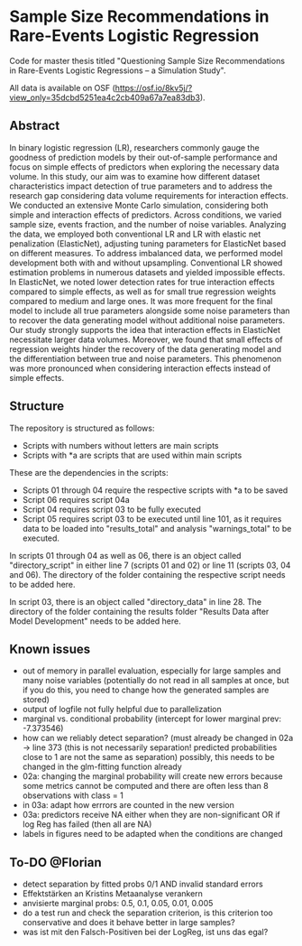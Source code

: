 # Sample Size Recommendations in Rare-Events Logistic Regression
Code for master thesis titled "Questioning Sample Size Recommendations in Rare-Events Logistic Regressions – a Simulation Study".

All data is available on OSF (https://osf.io/8kv5j/?view_only=35dcbd5251ea4c2cb409a67a7ea83db3).



## Abstract

In binary logistic regression (LR), researchers commonly gauge the goodness of prediction models by their out-of-sample performance and focus on simple effects of predictors when exploring the necessary data volume. In this study, our aim was to examine how different dataset characteristics impact detection of true parameters and to address the research gap considering data volume requirements for interaction effects. We conducted an extensive Monte Carlo simulation, considering both simple and interaction effects of predictors. Across conditions, we varied sample size, events fraction, and the number of noise variables. Analyzing the data, we employed both conventional LR and LR with elastic net penalization (ElasticNet), adjusting tuning parameters for ElasticNet based on different measures. To address imbalanced data, we performed model development both with and without upsampling. Conventional LR showed estimation problems in numerous datasets and yielded impossible effects. In ElasticNet, we noted lower detection rates for true interaction effects compared to simple effects, as well as for small true regression weights compared to medium and large ones. It was more frequent for the final model to include all true parameters alongside some noise parameters than to recover the data generating model without additional noise parameters. Our study strongly supports the idea that interaction effects in ElasticNet necessitate larger data volumes. Moreover, we found that small effects of regression weights hinder the recovery of the data generating model and the differentiation between true and noise parameters. This phenomenon was more pronounced when considering interaction effects instead of simple effects.

## Structure

The repository is structured as follows:
- Scripts with numbers without letters are main scripts
- Scripts with *a are scripts that are used within main scripts

These are the dependencies in the scripts:
- Scripts 01 through 04 require the respective scripts with *a to be saved
- Script 06 requires script 04a
- Script 04 requires script 03 to be fully executed
- Script 05 requires script 03 to be executed until line 101, as it requires data to be loaded into "results_total" and analysis "warnings_total" to be executed.


In scripts 01 through 04 as well as 06, there is an object called "directory_script" in either line 7 (scripts 01 and 02) or line 11 (scripts 03, 04 and 06).
The directory of the folder containing the respective script needs to be added here.

In script 03, there is an object called "directory_data" in line 28. The directory of the folder containing the results folder "Results Data after Model Development" needs to be added here. 

## Known issues
- out of memory in parallel evaluation, especially for large samples and many noise variables (potentially do not read in all samples at once, but if you do this, you need to change how the generated samples are stored)
- output of logfile not fully helpful due to parallelization
- marginal vs. conditional probability  (intercept for lower marginal prev: -7.373546)
- how can we reliably detect separation? (must already be changed in 02a -> line 373 (this is not necessarily separation! predicted probabilities close to 1 are not the same as separation) possibly, this needs to be changed in the glm-fitting function already
- 02a: changing the marginal probability will create new errors because some metrics cannot be computed and there are often less than 8 observations with class = 1
- in 03a: adapt how errrors are counted in the new version
- 03a: predictors receive NA either when they are non-significant OR if log Reg has failed (then all are NA)
- labels in figures need to be adapted when the conditions are changed

## To-DO @Florian 
- detect separation by fitted probs 0/1 AND invalid standard errors
- Effektstärken an Kristins Metaanalyse verankern
- anvisierte marginal probs: 0.5, 0.1, 0.05, 0.01, 0.005
- do a test run and check the separation criterion, is this criterion too conservative and does it behave better in large samples?
- was ist mit den Falsch-Positiven bei der LogReg, ist uns das egal?

